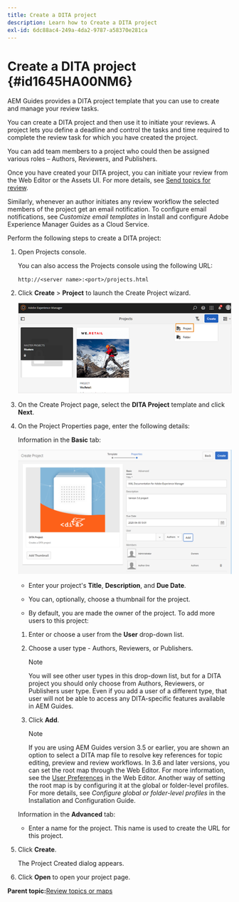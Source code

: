 ```yaml
---
title: Create a DITA project
description: Learn how to Create a DITA project
exl-id: 6dc88ac4-249a-4da2-9787-a58370e281ca
---
```

# Create a DITA project {#id1645HA00NM6}

AEM Guides provides a DITA project template that you can use to create and manage your review tasks.

You can create a DITA project and then use it to initiate your reviews. A project lets you define a deadline and control the tasks and time required to complete the review task for which you have created the project.

You can add team members to a project who could then be assigned various roles – Authors, Reviewers, and Publishers.

Once you have created your DITA project, you can initiate your review from the Web Editor or the Assets UI. For more details, see [Send topics for review](review-send-topics-for-review.md#).

Similarly, whenever an author initiates any review workflow the selected members of the project get an email notification. To configure email notifications, see *Customize email templates* in Install and configure Adobe Experience Manager Guides as a Cloud Service.

Perform the following steps to create a DITA project:

1.  Open Projects console.

    You can also access the Projects console using the following URL:

    ```http    
    http://<server name>:<port>/projects.html
    ```

1.  Click **Create** \> **Project** to launch the Create Project wizard.

    ![](images/project-console-63.png)

1.  On the Create Project page, select the **DITA Project** template and click **Next**.

1.  On the Project Properties page, enter the following details:

    Information in the **Basic** tab:

    ![](images/create-project.png)

    -   Enter your project's **Title**, **Description**, and **Due Date**.

    -   You can, optionally, choose a thumbnail for the project.

    -   By default, you are made the owner of the project. To add more users to this project:

    1.  Enter or choose a user from the **User** drop-down list.

    1.  Choose a user type - Authors, Reviewers, or Publishers.

        >[!NOTE]
        >
        >You will see other user types in this drop-down list, but for a DITA project you should only choose from Authors, Reviewers, or Publishers user type. Even if you add a user of a different type, that user will not be able to access any DITA-specific features available in AEM Guides.

    1.  Click **Add**.

        >[!NOTE]
        >
        >If you are using AEM Guides version 3.5 or earlier, you are shown an option to select a DITA map file to resolve key references for topic editing, preview and review workflows. In 3.6 and later versions, you can set the root map through the Web Editor. For more information, see the [User Preferences](web-editor-features.md#id2087G0P40SB) in the Web Editor. Another way of setting the root map is by configuring it at the global or folder-level profiles. For more details, see *Configure global or folder-level profiles* in the Installation and Configuration Guide.

    Information in the **Advanced** tab:

    -   Enter a name for the project. This name is used to create the URL for this project.

1.  Click **Create**.

    The Project Created dialog appears.

1.  Click **Open** to open your project page.


**Parent topic:**[Review topics or maps](review.md)
